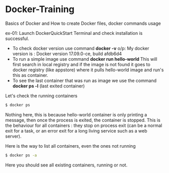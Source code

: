 
# Docker-Training
Basics of Docker and How to create Docker files, docker commands usage

ex-01: Launch DockerQuickStart Terminal and check installation is successful.
 * To check docker version use command <b>docker -v</b>
    o/p: My docker version is :  Docker version 17.09.0-ce, build afdb6d4
 * To run a simple image use command
    <b> docker run hello-world </b>
    This will first search in local registry and if the image is not found it goes to docker registry (like appstore)
    where it pulls hello-world image and run's this as container.
  * To see the last container that was run as image we use the command <b>docker ps -l</b> (last exited container)


  Let's check the running containers
  ```bash
  $ docker ps
  ```
  Nothing here, this is because hello-world container is only printing a message, then once the process is exited, the container is stopped. This is the behaviour for all containers : they stop on process exit (can be a normal exit for a task, or an error exit for a long living service such as a web server).

  Here is the way to list all containers, even the ones not running
  ```bash
  $ docker ps -a
  ```
  Here you should see all existing containers, running or not.
